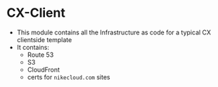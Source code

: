 # CX-Client

- This module contains all the Infrastructure as code for a typical CX clientside template 
- It contains:
  - Route 53
  - S3
  - CloudFront
  - certs for `nikecloud.com` sites
